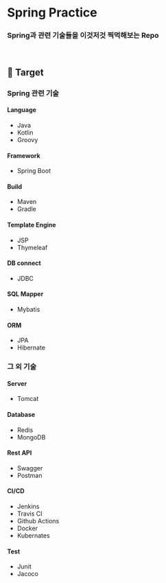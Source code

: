 # Spring Practice

### Spring과 관련 기술들을 이것저것 찍먹해보는 Repo

<br>

## 🎯 Target

### Spring 관련 기술

#### Language
- Java
- Kotlin
- Groovy

#### Framework
- Spring Boot

#### Build
- Maven
- Gradle

#### Template Engine
- JSP
- Thymeleaf

#### DB connect
- JDBC

#### SQL Mapper
- Mybatis

#### ORM
- JPA
- Hibernate

### 그 외 기술

#### Server
- Tomcat

#### Database
- Redis
- MongoDB

#### Rest API
- Swagger
- Postman

#### CI/CD
- Jenkins
- Travis CI
- Github Actions
- Docker
- Kubernates

#### Test
- Junit
- Jacoco
